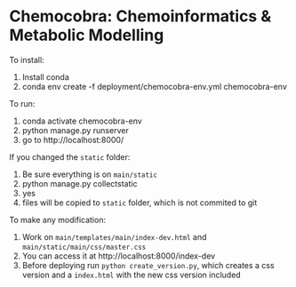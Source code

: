 # Chemocobra: Chemoinformatics & Metabolic Modelling

To install:

1. Install conda 
2. conda env create -f deployment/chemocobra-env.yml chemocobra-env

To run:
1. conda activate chemocobra-env
2. python manage.py runserver
3. go to http://localhost:8000/

If you changed the `static` folder:
1. Be sure everything is on `main/static`
2. python manage.py collectstatic
3. yes
4. files will be copied to `static` folder, which is not commited to git

To make any modification:
1. Work on `main/templates/main/index-dev.html` and `main/static/main/css/master.css`
2. You can access it at http://localhost:8000/index-dev
3. Before deploying run `python create_version.py`, which creates a css version and a `index.html` with the new css version included